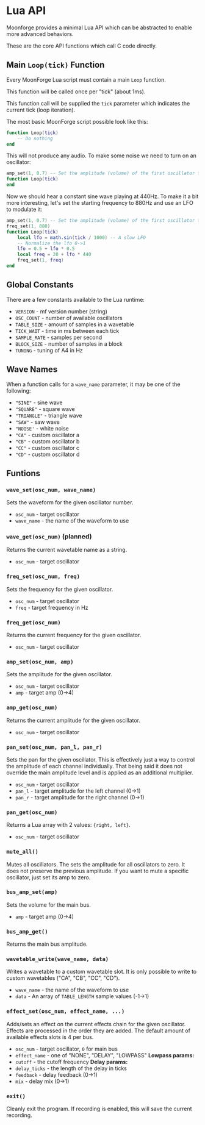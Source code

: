 # Lua API

Moonforge provides a minimal Lua API which can be abstracted to enable more advanced behaviors.

These are the core API functions which call C code directly.

## Main `Loop(tick)` Function
Every MoonForge Lua script must contain a main `Loop` function. 

This function will be called once per "tick" (about 1ms). 

This function call will be supplied the `tick` parameter which indicates the current tick (loop iteration). 

The most basic MoonForge script possible look like this:
```lua
function Loop(tick)
    -- Do nothing
end
```

This will not produce any audio. To make some noise we need to turn on an oscillator:
```lua
amp_set(1, 0.7) -- Set the amplitude (volume) of the first oscillator to 70% max volume
function Loop(tick)
end
```

Now we should hear a constant sine wave playing at 440Hz. To make it a bit more interesting, let's set the starting frequency to 880Hz and use an LFO to modulate it:
```lua
amp_set(1, 0.7) -- Set the amplitude (volume) of the first oscillator to 70% max volume
freq_set(1, 880)
function Loop(tick)
    local lfo = math.sin(tick / 1000) -- A slow LFO
    -- Normalize the lfo 0->1
    lfo = 0.5 + lfo * 0.5
    local freq = 20 + lfo * 440
    freq_set(1, freq)
end
```

## Global Constants

There are a few constants available to the Lua runtime:
- `VERSION` - mf version number (string)
- `OSC_COUNT` - number of available oscillators
- `TABLE_SIZE` - amount of samples in a wavetable
- `TICK_WAIT` - time in ms between each tick
- `SAMPLE_RATE` - samples per second
- `BLOCK_SIZE` - number of samples in a block
- `TUNING` - tuning of A4 in Hz

## Wave Names

When a function calls for a `wave_name` parameter, it may be one of the following:
- `"SINE"` - sine wave
- `"SQUARE"` - square wave
- `"TRIANGLE"` - triangle wave
- `"SAW"` - saw wave
- `"NOISE'` - white noise
- `"CA"` - custom oscillator a
- `"CB"` - custom oscillator b
- `"CC"` - custom oscillator c
- `"CD"` - custom oscillator d

## Funtions

### `wave_set(osc_num, wave_name)` 
Sets the waveform for the given oscillator number. 
- `osc_num` - target oscillator
- `wave_name` - the name of the waveform to use

### `wave_get(osc_num)` (planned)
Returns the current wavetable name as a string.
- `osc_num` - target oscillator

### `freq_set(osc_num, freq)` 
Sets the frequency for the given oscillator. 
- `osc_num` - target oscillator
- `freq` - target frequency in Hz

### `freq_get(osc_num)` 
Returns the current frequency for the given oscillator. 
- `osc_num` - target oscillator

### `amp_set(osc_num, amp)` 
Sets the amplitude for the given oscillator. 
- `osc_num` - target oscillator
- `amp` - target amp (0->4)

### `amp_get(osc_num)` 
Returns the current amplitude for the given oscillator. 
- `osc_num` - target oscillator

### `pan_set(osc_num, pan_l, pan_r)` 
Sets the pan for the given oscillator. This is effectively just a way to control the amplitude of each channel individually. That being said it does not override the main amplitude level and is applied as an additional multiplier. 
- `osc_num` - target oscillator
- `pan_l` - target amplitude for the left channel (0->1)
- `pan_r` - target amplitude for the right channel (0->1)

### `pan_get(osc_num)` 
Returns a Lua array with 2 values:
`{right, left}`.  
- `osc_num` - target oscillator

### `mute_all()`
Mutes all oscillators. The sets the amplitude for all oscillators to zero. It does not preserve the previous amplitude. If you want to mute a specific oscillator, just set its amp to zero. 

### `bus_amp_set(amp)`
Sets the volume for the main bus. 
- `amp` - target amp (0->4)

### `bus_amp_get()`
Returns the main bus amplitude. 

### `wavetable_write(wave_name, data)`
Writes a wavetable to a custom wavetable slot. It is only possible to write to custom wavetables ("CA", "CB", "CC", "CD").
- `wave_name` - the name of the waveform to use
- `data` - An array of `TABLE_LENGTH` sample values (-1->1)

### `effect_set(osc_num, effect_name, ...)`
Adds/sets an effect on the current effects chain for the given oscillator.
Effects are processed in the order they are added.
The default amount of available effects slots is 4 per bus. 
- `osc_num` - target oscillator, `0` for main bus
- `effect_name` - one of "NONE", "DELAY", "LOWPASS"
**Lowpass params:**
- `cutoff` - the cutoff frequency
**Delay params:**
- `delay_ticks` - the length of the delay in ticks
- `feedback` - delay feedback (0->1)
- `mix` - delay mix (0->1)

### `exit()`
Cleanly exit the program. If recording is enabled, this will save the current recording.
